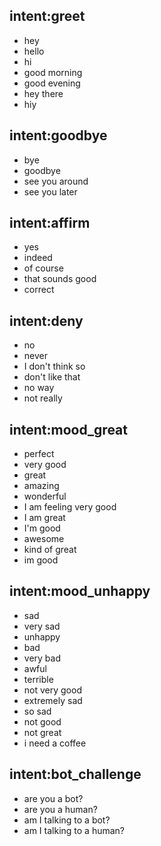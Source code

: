 ## intent:greet
- hey
- hello
- hi
- good morning
- good evening
- hey there
- hiy

## intent:goodbye
- bye
- goodbye
- see you around
- see you later

## intent:affirm
- yes
- indeed
- of course
- that sounds good
- correct

## intent:deny
- no
- never
- I don't think so
- don't like that
- no way
- not really

## intent:mood_great
- perfect
- very good
- great
- amazing
- wonderful
- I am feeling very good
- I am great
- I'm good
- awesome
- kind of great
- im good

## intent:mood_unhappy
- sad
- very sad
- unhappy
- bad
- very bad
- awful
- terrible
- not very good
- extremely sad
- so sad
- not good
- not great
- i need a coffee

## intent:bot_challenge
- are you a bot?
- are you a human?
- am I talking to a bot?
- am I talking to a human?
